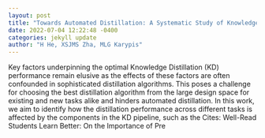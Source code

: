 ```yaml
--- 
layout: post 
title: "Towards Automated Distillation: A Systematic Study of Knowledge Distillation in Natural Language Processing" 
date: 2022-07-04 12:22:48 -0400 
categories: jekyll update 
author: "H He, XSJMS Zha, MLG Karypis" 
--- 
```

Key factors underpinning the optimal Knowledge Distillation (KD) performance remain elusive as the effects of these factors are often confounded in sophisticated distillation algorithms. This poses a challenge for choosing the best distillation algorithm from the large design space for existing and new tasks alike and hinders automated distillation. In this work, we aim to identify how the distillation performance across different tasks is affected by the components in the KD pipeline, such as the Cites: Well-Read Students Learn Better: On the Importance of Pre